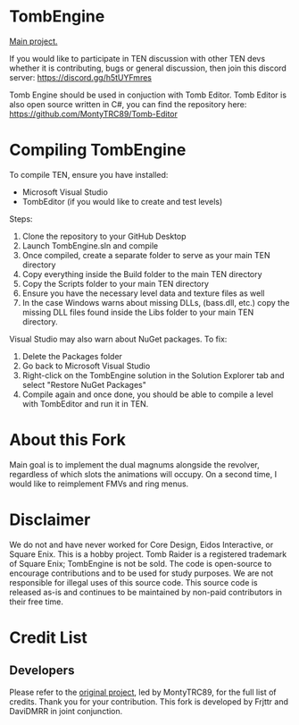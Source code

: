# TombEngine 

[Main project.](https://github.com/MontyTRC89/TombEngine/tree/master/TombEngine)

If you would like to participate in TEN discussion with other TEN devs whether it is contributing, bugs or general discussion, then join this discord server: https://discord.gg/h5tUYFmres

Tomb Engine should be used in conjuction with Tomb Editor. Tomb Editor is also open source written in C#, you can find the repository here: https://github.com/MontyTRC89/Tomb-Editor

# Compiling TombEngine
To compile TEN, ensure you have installed:
- Microsoft Visual Studio 
- TombEditor (if you would like to create and test levels)

Steps:
1) Clone the repository to your GitHub Desktop
2) Launch TombEngine.sln and compile
3) Once compiled, create a separate folder to serve as your main TEN directory
4) Copy everything inside the Build folder to the main TEN directory
5) Copy the Scripts folder to your main TEN directory
6) Ensure you have the necessary level data and texture files as well
7) In the case Windows warns about missing DLLs, (bass.dll, etc.) copy the missing DLL files found inside the Libs folder to your main TEN directory.

Visual Studio may also warn about NuGet packages. To fix:
1) Delete the Packages folder
2) Go back to Microsoft Visual Studio
3) Right-click on the TombEngine solution in the Solution Explorer tab and select "Restore NuGet Packages"
4) Compile again and once done, you should be able to compile a level with TombEditor and run it in TEN.

# About this Fork
Main goal is to implement the dual magnums alongside the revolver, regardless of which slots the animations will occupy. On a second time, I would like to reimplement FMVs and ring menus.

# Disclaimer
We do not and have never worked for Core Design, Eidos Interactive, or Square Enix. This is a hobby project. Tomb Raider is a registered trademark of Square Enix; TombEngine is not be sold. The code is open-source to encourage contributions and to be used for study purposes. We are not responsible for illegal uses of this source code. This source code is released as-is and continues to be maintained by non-paid contributors in their free time.

# Credit List

## Developers

Please refer to the [original project](https://github.com/MontyTRC89/TombEngine/tree/master/TombEngine), led by MontyTRC89, for the full list of credits. Thank you for your contribution.
This fork is developed by Frjttr and DaviDMRR in joint conjunction.

